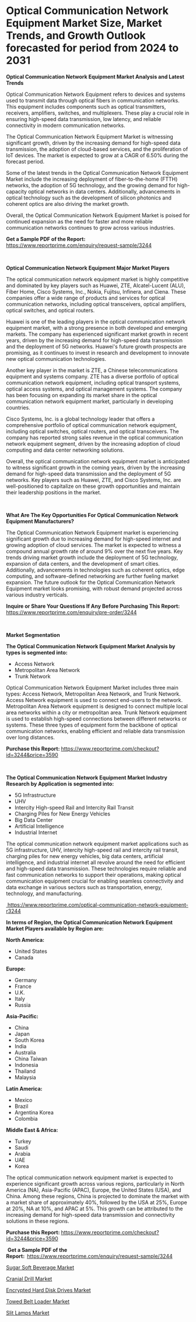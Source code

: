 <p><h1>Optical Communication Network Equipment Market Size, Market Trends, and Growth Outlook forecasted for period from 2024 to 2031</h1></p><p><strong>Optical Communication Network Equipment Market Analysis and Latest Trends</strong></p>
<p><p>Optical Communication Network Equipment refers to devices and systems used to transmit data through optical fibers in communication networks. This equipment includes components such as optical transmitters, receivers, amplifiers, switches, and multiplexers. These play a crucial role in ensuring high-speed data transmission, low latency, and reliable connectivity in modern communication networks.</p><p>The Optical Communication Network Equipment Market is witnessing significant growth, driven by the increasing demand for high-speed data transmission, the adoption of cloud-based services, and the proliferation of IoT devices. The market is expected to grow at a CAGR of 6.50% during the forecast period.</p><p>Some of the latest trends in the Optical Communication Network Equipment Market include the increasing deployment of fiber-to-the-home (FTTH) networks, the adoption of 5G technology, and the growing demand for high-capacity optical networks in data centers. Additionally, advancements in optical technology such as the development of silicon photonics and coherent optics are also driving the market growth.</p><p>Overall, the Optical Communication Network Equipment Market is poised for continued expansion as the need for faster and more reliable communication networks continues to grow across various industries.</p></p>
<p><strong>Get a Sample PDF of the Report:&nbsp;</strong> <a href="https://www.reportprime.com/enquiry/request-sample/3244">https://www.reportprime.com/enquiry/request-sample/3244</a></p>
<p>&nbsp;</p>
<p><strong>Optical Communication Network Equipment Major Market Players</strong></p>
<p><p>The optical communication network equipment market is highly competitive and dominated by key players such as Huawei, ZTE, Alcatel-Lucent (ALU), Fiber Home, Cisco Systems, Inc., Nokia, Fujitsu, Infinera, and Ciena. These companies offer a wide range of products and services for optical communication networks, including optical transceivers, optical amplifiers, optical switches, and optical routers.</p><p>Huawei is one of the leading players in the optical communication network equipment market, with a strong presence in both developed and emerging markets. The company has experienced significant market growth in recent years, driven by the increasing demand for high-speed data transmission and the deployment of 5G networks. Huawei's future growth prospects are promising, as it continues to invest in research and development to innovate new optical communication technologies.</p><p>Another key player in the market is ZTE, a Chinese telecommunications equipment and systems company. ZTE has a diverse portfolio of optical communication network equipment, including optical transport systems, optical access systems, and optical management systems. The company has been focusing on expanding its market share in the optical communication network equipment market, particularly in developing countries.</p><p>Cisco Systems, Inc. is a global technology leader that offers a comprehensive portfolio of optical communication network equipment, including optical switches, optical routers, and optical transceivers. The company has reported strong sales revenue in the optical communication network equipment segment, driven by the increasing adoption of cloud computing and data center networking solutions.</p><p>Overall, the optical communication network equipment market is anticipated to witness significant growth in the coming years, driven by the increasing demand for high-speed data transmission and the deployment of 5G networks. Key players such as Huawei, ZTE, and Cisco Systems, Inc. are well-positioned to capitalize on these growth opportunities and maintain their leadership positions in the market.</p></p>
<p>&nbsp;</p>
<p><strong>What Are The Key Opportunities For Optical Communication Network Equipment Manufacturers?</strong></p>
<p><p>The Optical Communication Network Equipment market is experiencing significant growth due to increasing demand for high-speed internet and growing adoption of cloud services. The market is expected to witness a compound annual growth rate of around 9% over the next five years. Key trends driving market growth include the deployment of 5G technology, expansion of data centers, and the development of smart cities. Additionally, advancements in technologies such as coherent optics, edge computing, and software-defined networking are further fueling market expansion. The future outlook for the Optical Communication Network Equipment market looks promising, with robust demand projected across various industry verticals.</p></p>
<p><strong>Inquire or Share Your Questions If Any Before Purchasing This Report:</strong> <a href="https://www.reportprime.com/enquiry/pre-order/3244">https://www.reportprime.com/enquiry/pre-order/3244</a></p>
<p>&nbsp;</p>
<p><strong>Market Segmentation</strong></p>
<p><strong>The Optical Communication Network Equipment Market Analysis by types is segmented into:</strong></p>
<p><ul><li>Access Network</li><li>Metropolitan Area Network</li><li>Trunk Network</li></ul></p>
<p><p>Optical Communication Network Equipment Market includes three main types: Access Network, Metropolitan Area Network, and Trunk Network. Access Network equipment is used to connect end-users to the network. Metropolitan Area Network equipment is designed to connect multiple local area networks within a city or metropolitan area. Trunk Network equipment is used to establish high-speed connections between different networks or systems. These three types of equipment form the backbone of optical communication networks, enabling efficient and reliable data transmission over long distances.</p></p>
<p><strong>Purchase this Report:&nbsp;</strong><a href="https://www.reportprime.com/checkout?id=3244&price=3590">https://www.reportprime.com/checkout?id=3244&price=3590</a></p>
<p>&nbsp;</p>
<p><strong>The Optical Communication Network Equipment Market Industry Research by Application is segmented into:</strong></p>
<p><ul><li>5G Infrastructure</li><li>UHV</li><li>Intercity High-speed Rail and Intercity Rail Transit</li><li>Charging Piles for New Energy Vehicles</li><li>Big Data Center</li><li>Artificial Intelligence</li><li>Industrial Internet</li></ul></p>
<p><p>The optical communication network equipment market applications such as 5G infrastructure, UHV, intercity high-speed rail and intercity rail transit, charging piles for new energy vehicles, big data centers, artificial intelligence, and industrial internet all revolve around the need for efficient and high-speed data transmission. These technologies require reliable and fast communication networks to support their operations, making optical communication equipment crucial for enabling seamless connectivity and data exchange in various sectors such as transportation, energy, technology, and manufacturing.</p></p>
<p><a href="https://www.reportprime.com/optical-communication-network-equipment-r3244">&nbsp;https://www.reportprime.com/optical-communication-network-equipment-r3244</a></p>
<p><strong>In terms of Region, the Optical Communication Network Equipment Market Players available by Region are:</strong></p>
<p>
    <p> <strong> North America: </strong>
        <ul>
            <li>United States</li>
            <li>Canada</li>
        </ul>
        </p> 
    <p> <strong> Europe: </strong>
        <ul>
            <li>Germany</li>
            <li>France</li>
            <li>U.K.</li>
            <li>Italy</li>
            <li>Russia</li>
        </ul>
        </p> 
    <p> <strong> Asia-Pacific: </strong>
        <ul>
            <li>China</li>
            <li>Japan</li>
            <li>South Korea</li>
            <li>India</li>
            <li>Australia</li>
            <li>China Taiwan</li>
            <li>Indonesia</li>
            <li>Thailand</li>
            <li>Malaysia</li>
        </ul>
        </p> 
    <p> <strong> Latin America: </strong>
        <ul>
            <li>Mexico</li>
            <li>Brazil</li>
            <li>Argentina Korea</li>
            <li>Colombia</li>
        </ul>
        </p> 
    <p> <strong> Middle East & Africa: </strong>
        <ul>
            <li>Turkey</li>
            <li>Saudi</li>
            <li>Arabia</li>
            <li>UAE</li>
            <li>Korea</li>
        </ul>
    </p>
    </p>
<p><p>The optical communication network equipment market is expected to experience significant growth across various regions, particularly in North America (NA), Asia-Pacific (APAC), Europe, the United States (USA), and China. Among these regions, China is projected to dominate the market with a market share of approximately 40%, followed by the USA at 25%, Europe at 20%, NA at 10%, and APAC at 5%. This growth can be attributed to the increasing demand for high-speed data transmission and connectivity solutions in these regions.</p></p>
<p><strong>Purchase this Report: </strong><a href="https://www.reportprime.com/checkout?id=3244&price=3590">https://www.reportprime.com/checkout?id=3244&price=3590</a></p>
<p>&nbsp;<strong>Get a Sample PDF of the Report:&nbsp;&nbsp;</strong><a href="https://www.reportprime.com/enquiry/request-sample/3244">https://www.reportprime.com/enquiry/request-sample/3244</a></p>
<p><strong></strong></p>
<p><p><a href="https://www.linkedin.com/pulse/global-sugar-soft-beverage-market-exploring-share-trends-future-wpvxe">Sugar Soft Beverage Market</a></p><p><a href="https://issuu.com/reportprime-2/docs/cranial-drill-market-size-2030.pptx">Cranial Drill Market</a></p><p><a href="https://github.com/riwar777/Market-Research-Report-List-1/blob/main/encrypted-hard-disk-drives-market.md">Encrypted Hard Disk Drives Market</a></p><p><a href="https://www.linkedin.com/pulse/towed-belt-loader-market-global-regional-analysis-focus-region-wbyec">Towed Belt Loader Market</a></p><p><a href="https://issuu.com/reportprime-2/docs/slit-lamps-market-size-2030.pptx">Slit Lamps Market</a></p></p>